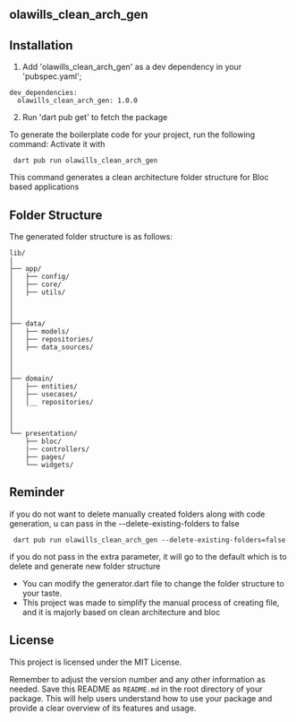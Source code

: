 ## olawills_clean_arch_gen

## Installation

1. Add 'olawills_clean_arch_gen'
 as a dev dependency in your 'pubspec.yaml';

 ```
 dev_dependencies:
   olawills_clean_arch_gen: 1.0.0 
 ```

2. Run 'dart pub get' to fetch the package 

To generate the boilerplate code for your project, run the following command: 
Activate it with
```shell
 dart pub run olawills_clean_arch_gen
```
This command generates a clean architecture folder structure for Bloc based applications

## Folder Structure

The generated folder structure is as follows:

```
lib/
│
├── app/
│   ├── config/
│   ├── core/
│   ├── utils/
│   
│   
│
├── data/
│   ├── models/
│   ├── repositories/
│   ├── data_sources/
│      
│      
│
├── domain/
│   ├── entities/
│   ├── usecases/
│   │__ repositories/
│    
│   
│      
└── presentation/
    ├── bloc/
    |── controllers/
    ├── pages/
    └── widgets/   

```


## Reminder

if you do not want to delete manually created folders along with code generation, u can pass in the --delete-existing-folders to false
```shell
 dart pub run olawills_clean_arch_gen --delete-existing-folders=false
```
if you do not pass in the extra parameter, it will go to the default which is to delete and generate new folder structure


- You can modify the generator.dart file to change the folder structure to your taste.
- This project was made to simplify the manual process of creating file, and it is majorly based on clean architecture and bloc



## License

This project is licensed under the MIT License.

Remember to adjust the version number and any other information as needed. Save this README as `README.md` in the root directory of your package. This will help users understand how to use your package and provide a clear overview of its features and usage.